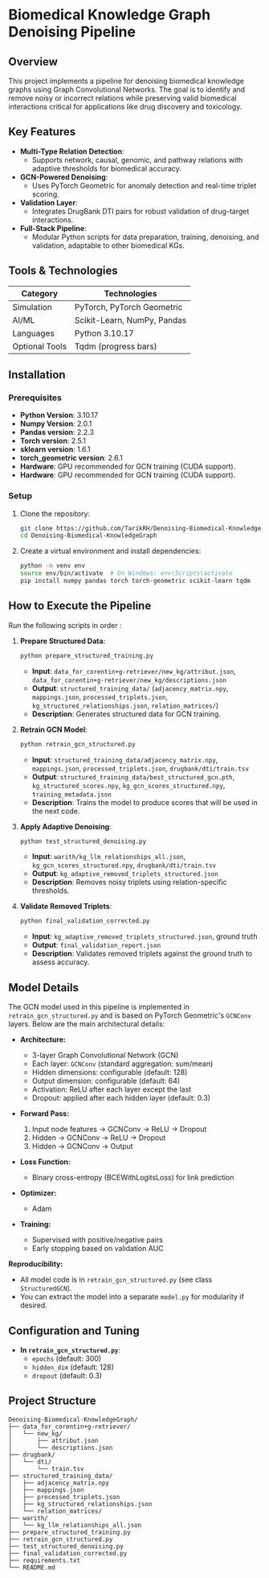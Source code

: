 # Biomedical Knowledge Graph Denoising Pipeline

## Overview
This project implements a pipeline for denoising biomedical knowledge graphs using Graph Convolutional Networks. The goal is to identify and remove noisy or incorrect relations while preserving valid biomedical interactions critical for applications like drug discovery and toxicology. 


## Key Features
- **Multi-Type Relation Detection**:
  - Supports network, causal, genomic, and pathway relations with adaptive thresholds for biomedical accuracy.
- **GCN-Powered Denoising**:
  - Uses PyTorch Geometric for anomaly detection and real-time triplet scoring.
- **Validation Layer**:
  - Integrates DrugBank DTI pairs for robust validation of drug-target interactions.
- **Full-Stack Pipeline**:
  - Modular Python scripts for data preparation, training, denoising, and validation, adaptable to other biomedical KGs.

## Tools & Technologies
| Category          | Technologies                          |
|-------------------|---------------------------------------|
| Simulation        | PyTorch, PyTorch Geometric            |
| AI/ML             | Scikit-Learn, NumPy, Pandas           |
| Languages         | Python 3.10.17                        |
| Optional Tools    | Tqdm (progress bars)                  |

## Installation
### Prerequisites
- **Python Version**: 3.10.17
- **Numpy Version**: 2.0.1
- **Pandas version**: 2.2.3
- **Torch version**: 2.5.1
- **sklearn version**: 1.6.1
- **torch_geometric version**: 2.6.1
- **Hardware**: GPU recommended for GCN training (CUDA support).
- **Hardware**: GPU recommended for GCN training (CUDA support).

### Setup
1. Clone the repository:
   ```bash
   git clone https://github.com/TarikRH/Denoising-Biomedical-KnowledgeGraph.git
   cd Denoising-Biomedical-KnowledgeGraph
   ```
2. Create a virtual environment and install dependencies:
   ```bash
   python -m venv env
   source env/bin/activate  # On Windows: env\Scripts\activate
   pip install numpy pandas torch torch-geometric scikit-learn tqdm
   ```


## How to Execute the Pipeline
Run the following scripts in order : 

1. **Prepare Structured Data**:
   ```bash
   python prepare_structured_training.py
   ```
   - **Input**: `data_for_corentin+g-retriever/new_kg/attribut.json`, `data_for_corentin+g-retriever/new_kg/descriptions.json`
   - **Output**: `structured_training_data/` (`adjacency_matrix.npy`, `mappings.json`, `processed_triplets.json`, `kg_structured_relationships.json`, `relation_matrices/`)
   - **Description**: Generates structured data for GCN training.

2. **Retrain GCN Model**:
   ```bash
   python retrain_gcn_structured.py
   ```
   - **Input**: `structured_training_data/adjacency_matrix.npy`, `mappings.json`, `processed_triplets.json`, `drugbank/dti/train.tsv`
   - **Output**: `structured_training_data/best_structured_gcn.pth`, `kg_structured_scores.npy`, `kg_gcn_scores_structured.npy`, `training_metadata.json`
   - **Description**: Trains the model to produce scores that will be used in the next code.

3. **Apply Adaptive Denoising**:
   ```bash
   python test_structured_denoising.py
   ```
   - **Input**: `warith/kg_llm_relationships_all.json`, `kg_gcn_scores_structured.npy`, `drugbank/dti/train.tsv`
   - **Output**: `kg_adaptive_removed_triplets_structured.json`
   - **Description**: Removes noisy triplets using relation-specific thresholds.


4. **Validate Removed Triplets**:
   ```bash
   python final_validation_corrected.py
   ```
   - **Input**: `kg_adaptive_removed_triplets_structured.json`, ground truth
   - **Output**: `final_validation_report.json`
   - **Description**: Validates removed triplets against the ground truth to assess accuracy.



## Model Details

The GCN model used in this pipeline is implemented in `retrain_gcn_structured.py` and is based on PyTorch Geometric's `GCNConv` layers. Below are the main architectural details:

- **Architecture:**
  - 3-layer Graph Convolutional Network (GCN)
  - Each layer: `GCNConv` (standard aggregation: sum/mean)
  - Hidden dimensions: configurable (default: 128)
  - Output dimension: configurable (default: 64)
  - Activation: ReLU after each layer except the last
  - Dropout: applied after each hidden layer (default: 0.3)

- **Forward Pass:**
  1. Input node features → GCNConv → ReLU → Dropout
  2. Hidden → GCNConv → ReLU → Dropout
  3. Hidden → GCNConv → Output

- **Loss Function:**
  - Binary cross-entropy (BCEWithLogitsLoss) for link prediction

- **Optimizer:**
  - Adam

- **Training:**
  - Supervised with positive/negative pairs 
  - Early stopping based on validation AUC 

**Reproducibility:**
- All model code is in `retrain_gcn_structured.py` (see class `StructuredGCN`).
- You can extract the model into a separate `model.py` for modularity if desired.

## Configuration and Tuning
- **In `retrain_gcn_structured.py`**:
  - `epochs` (default: 300)
  - `hidden_dim` (default: 128)
  - `dropout` (default: 0.3)



## Project Structure
```
Denoising-Biomedical-KnowledgeGraph/
├── data_for_corentin+g-retriever/
│   └── new_kg/
│       ├── attribut.json
│       └── descriptions.json
├── drugbank/
│   └── dti/
│       └── train.tsv
├── structured_training_data/
│   ├── adjacency_matrix.npy
│   ├── mappings.json
│   ├── processed_triplets.json
│   ├── kg_structured_relationships.json
│   └── relation_matrices/
├── warith/
│   └── kg_llm_relationships_all.json
├── prepare_structured_training.py
├── retrain_gcn_structured.py
├── test_structured_denoising.py
├── final_validation_corrected.py
├── requirements.txt
└── README.md
```
